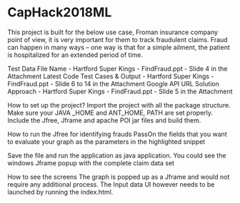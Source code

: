 # CapHack2018ML
This project is built for the below use case,
Froman insurance company point of view, it is very important for them to track
fraudulent claims. Fraud can happen in many ways – one way is that for a simple
ailment, the patient is hospitalized for an extended period of time.

Test Data File Name - Hartford Super Kings - FindFraud.ppt - Slide 4 in the Attachment
Latest Code
Test Cases & Output - Hartford Super Kings - FindFraud.ppt - Slide 6 to 14 in the  Attachment
Google API URL
Solution Approach - Hartford Super Kings - FindFraud.ppt - Slide 5 in the  Attachment

How to set up the project?
	Import the project with all the package structure.
Make sure your JAVA _HOME and ANT_HOME, PATH are set properly.
Include the Jfree, Jframe and apache POI jar files and build them.

How to run the Jfree for identifying frauds
PassOn the fields that you want to evaluate your graph as the parameters in the highlighted snippet
 
Save the file and run the application as java application.
You could see the windows Jframe popup with the complete claim data set  


How to see the screens
The graph is popped up as a Jframe and would not require any additional process.
The Input data UI however needs to be launched by running the index.html.


